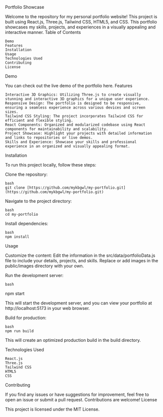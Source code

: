 Portfolio Showcase

Welcome to the repository for my personal portfolio website! This project is built using React.js, Three.js, Tailwind CSS, HTML5, and CSS. This portfolio showcases my skills, projects, and experiences in a visually appealing and interactive manner.
Table of Contents

    Demo
    Features
    Installation
    Usage
    Technologies Used
    Contributing
    License

Demo

You can check out the live demo of the portfolio here.
Features

    Interactive 3D Graphics: Utilizing Three.js to create visually stunning and interactive 3D graphics for a unique user experience.
    Responsive Design: The portfolio is designed to be responsive, ensuring a seamless experience across various devices and screen sizes.
    Tailwind CSS Styling: The project incorporates Tailwind CSS for efficient and flexible styling.
    React Components: Organized and modularized codebase using React components for maintainability and scalability.
    Project Showcase: Highlight your projects with detailed information and links to repositories or live demos.
    Skills and Experience: Showcase your skills and professional experience in an organized and visually appealing format.

Installation

To run this project locally, follow these steps:

Clone the repository:

    bash
    git clone [https://github.com/mykbgwl/my-portfolio.git](https://github.com/mykbgwl/my-portfolio.git)

Navigate to the project directory:

    bash
    cd my-portfolio

Install dependencies:

    bash
    npm install

Usage

Customize the content:
    Edit the information in the src/data/portfolioData.js file to include your details, projects, and skills.
    Replace or add images in the public/images directory with your own.

Run the development server:

    bash

npm start

This will start the development server, and you can view your portfolio at http://localhost:5173 in your web browser.

Build for production:

    bash
    npm run build

This will create an optimized production build in the build directory.

Technologies Used

    React.js
    Three.js
    Tailwind CSS
    HTML5
    CSS

Contributing

If you find any issues or have suggestions for improvement, feel free to open an issue or submit a pull request. Contributions are welcome!
License

This project is licensed under the MIT License.
